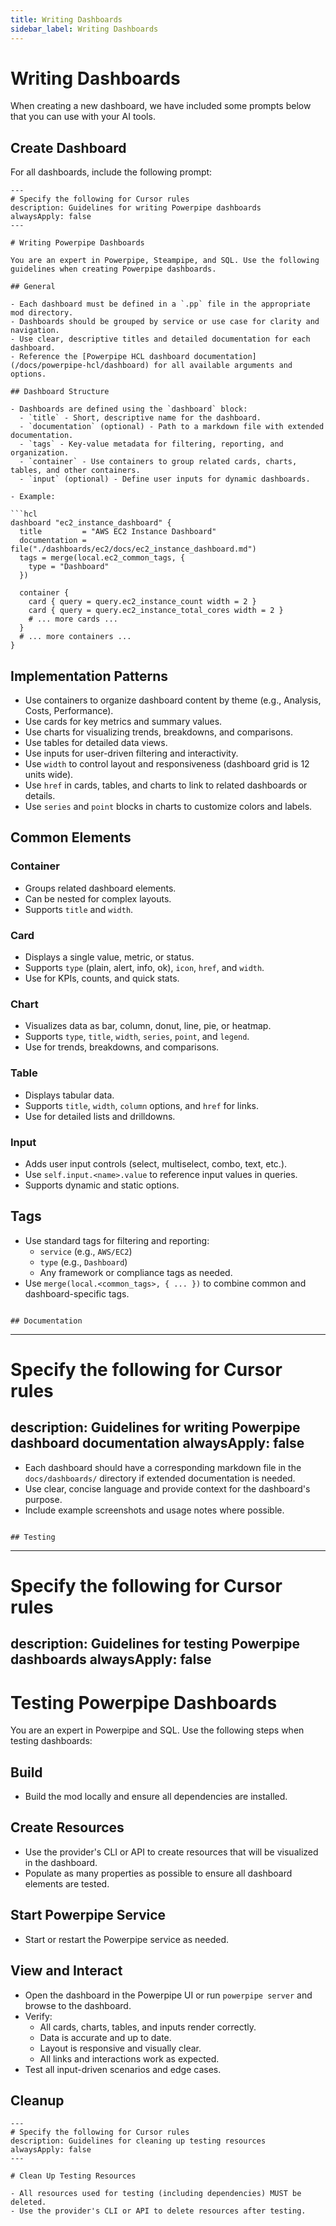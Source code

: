 ```yaml
---
title: Writing Dashboards
sidebar_label: Writing Dashboards
---
```


# Writing Dashboards

When creating a new dashboard, we have included some prompts below that you can use with your AI tools.

## Create Dashboard

For all dashboards, include the following prompt:

```
---
# Specify the following for Cursor rules
description: Guidelines for writing Powerpipe dashboards
alwaysApply: false
---

# Writing Powerpipe Dashboards

You are an expert in Powerpipe, Steampipe, and SQL. Use the following guidelines when creating Powerpipe dashboards.

## General

- Each dashboard must be defined in a `.pp` file in the appropriate mod directory.
- Dashboards should be grouped by service or use case for clarity and navigation.
- Use clear, descriptive titles and detailed documentation for each dashboard.
- Reference the [Powerpipe HCL dashboard documentation](/docs/powerpipe-hcl/dashboard) for all available arguments and options.

## Dashboard Structure

- Dashboards are defined using the `dashboard` block:
  - `title` - Short, descriptive name for the dashboard.
  - `documentation` (optional) - Path to a markdown file with extended documentation.
  - `tags` - Key-value metadata for filtering, reporting, and organization.
  - `container` - Use containers to group related cards, charts, tables, and other containers.
  - `input` (optional) - Define user inputs for dynamic dashboards.

- Example:

```hcl
dashboard "ec2_instance_dashboard" {
  title         = "AWS EC2 Instance Dashboard"
  documentation = file("./dashboards/ec2/docs/ec2_instance_dashboard.md")
  tags = merge(local.ec2_common_tags, {
    type = "Dashboard"
  })

  container {
    card { query = query.ec2_instance_count width = 2 }
    card { query = query.ec2_instance_total_cores width = 2 }
    # ... more cards ...
  }
  # ... more containers ...
}
```

## Implementation Patterns

- Use containers to organize dashboard content by theme (e.g., Analysis, Costs, Performance).
- Use cards for key metrics and summary values.
- Use charts for visualizing trends, breakdowns, and comparisons.
- Use tables for detailed data views.
- Use inputs for user-driven filtering and interactivity.
- Use `width` to control layout and responsiveness (dashboard grid is 12 units wide).
- Use `href` in cards, tables, and charts to link to related dashboards or details.
- Use `series` and `point` blocks in charts to customize colors and labels.

## Common Elements

### Container
- Groups related dashboard elements.
- Can be nested for complex layouts.
- Supports `title` and `width`.

### Card
- Displays a single value, metric, or status.
- Supports `type` (plain, alert, info, ok), `icon`, `href`, and `width`.
- Use for KPIs, counts, and quick stats.

### Chart
- Visualizes data as bar, column, donut, line, pie, or heatmap.
- Supports `type`, `title`, `width`, `series`, `point`, and `legend`.
- Use for trends, breakdowns, and comparisons.

### Table
- Displays tabular data.
- Supports `title`, `width`, `column` options, and `href` for links.
- Use for detailed lists and drilldowns.

### Input
- Adds user input controls (select, multiselect, combo, text, etc.).
- Use `self.input.<name>.value` to reference input values in queries.
- Supports dynamic and static options.

## Tags

- Use standard tags for filtering and reporting:
  - `service` (e.g., `AWS/EC2`)
  - `type` (e.g., `Dashboard`)
  - Any framework or compliance tags as needed.
- Use `merge(local.<common_tags>, { ... })` to combine common and dashboard-specific tags.
```

## Documentation

```
---
# Specify the following for Cursor rules
description: Guidelines for writing Powerpipe dashboard documentation
alwaysApply: false
---

- Each dashboard should have a corresponding markdown file in the `docs/dashboards/` directory if extended documentation is needed.
- Use clear, concise language and provide context for the dashboard's purpose.
- Include example screenshots and usage notes where possible.
```

## Testing

```
---
# Specify the following for Cursor rules
description: Guidelines for testing Powerpipe dashboards
alwaysApply: false
---

# Testing Powerpipe Dashboards

You are an expert in Powerpipe and SQL. Use the following steps when testing dashboards:

## Build
- Build the mod locally and ensure all dependencies are installed.

## Create Resources
- Use the provider's CLI or API to create resources that will be visualized in the dashboard.
- Populate as many properties as possible to ensure all dashboard elements are tested.

## Start Powerpipe Service
- Start or restart the Powerpipe service as needed.

## View and Interact
- Open the dashboard in the Powerpipe UI or run `powerpipe server` and browse to the dashboard.
- Verify:
  - All cards, charts, tables, and inputs render correctly.
  - Data is accurate and up to date.
  - Layout is responsive and visually clear.
  - All links and interactions work as expected.
- Test all input-driven scenarios and edge cases.

## Cleanup

```
---
# Specify the following for Cursor rules
description: Guidelines for cleaning up testing resources
alwaysApply: false
---

# Clean Up Testing Resources

- All resources used for testing (including dependencies) MUST be deleted.
- Use the provider's CLI or API to delete resources after testing.
```